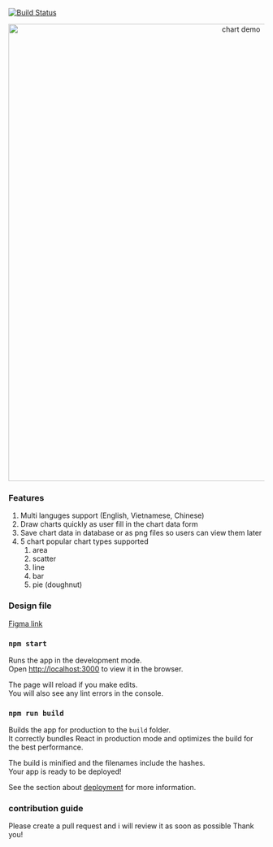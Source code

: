 
[![Build Status](https://travis-ci.org/leminhson2398/graph-maker-front-end.svg?branch=master)](https://travis-ci.org/leminhson2398/graph-maker-front-end)

<p align="center"><a href="#" target="_blank" rel="noopener noreferrer"><img width="900" src="https://raw.githubusercontent.com/leminhson2398/graph-maker-front-end/master/public/static/image/snapshot.png" alt="chart demo"></a></p>

### Features
1) Multi languges support (English, Vietnamese, Chinese)
2) Draw charts quickly as user fill in the chart data form
3) Save chart data in database or as png files so users can view them later
4) 5 chart popular chart types supported
    <ol>
        <li>area</li>
        <li>scatter</li>
        <li>line</li>
        <li>bar</li>
        <li>pie (doughnut)</li>
    </ol>

### Design file
<a href="https://www.figma.com/file/TNuavhoDDgXtgYomqoS2Qs/charting?node-id=0%3A1" target="_blank" rel="noopener noreferrer">Figma link</a>

### `npm start`

Runs the app in the development mode.<br />
Open [http://localhost:3000](http://localhost:3000) to view it in the browser.

The page will reload if you make edits.<br />
You will also see any lint errors in the console.

### `npm run build`

Builds the app for production to the `build` folder.<br />
It correctly bundles React in production mode and optimizes the build for the best performance.

The build is minified and the filenames include the hashes.<br />
Your app is ready to be deployed!

See the section about [deployment](https://facebook.github.io/create-react-app/docs/deployment) for more information.

### contribution guide
Please create a pull request and i will review it as soon as possible
Thank you!
